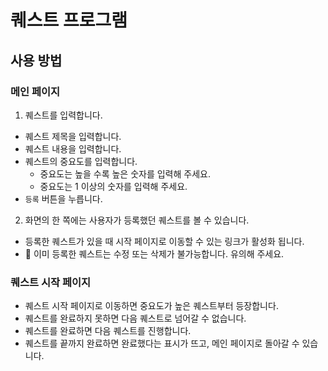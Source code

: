 # 퀘스트 프로그램

## 사용 방법

### 메인 페이지

1. 퀘스트를 입력합니다.

- 퀘스트 제목을 입력합니다.
- 퀘스트 내용을 입력합니다.
- 퀘스트의 중요도를 입력합니다.
  - 중요도는 높을 수록 높은 숫자를 입력해 주세요.
  - 중요도는 1 이상의 숫자를 입력해 주세요.
- `등록` 버튼을 누릅니다.

2. 화면의 한 쪽에는 사용자가 등록했던 퀘스트를 볼 수 있습니다.

- 등록한 퀘스트가 있을 때 시작 페이지로 이동할 수 있는 링크가 활성화 됩니다.
- 🚨 이미 등록한 퀘스트는 수정 또는 삭제가 불가능합니다. 유의해 주세요.

### 퀘스트 시작 페이지

- 퀘스트 시작 페이지로 이동하면 중요도가 높은 퀘스트부터 등장합니다.
- 퀘스트를 완료하지 못하면 다음 퀘스트로 넘어갈 수 없습니다.
- 퀘스트를 완료하면 다음 퀘스트를 진행합니다.
- 퀘스트를 끝까지 완료하면 완료했다는 표시가 뜨고, 메인 페이지로 돌아갈 수 있습니다.
